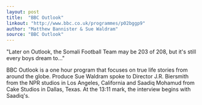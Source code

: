 ```yaml
---
layout: post
title:  "BBC Outlook"
linkout: "http://www.bbc.co.uk/programmes/p02bggp9"
author: "Matthew Bannister & Sue Waldram"
source: "BBC Outlook"
---
```


"Later on Outlook, the Somali Football Team may be 203 of 208, but it's still every boys dream to..."

<!--more-->

BBC Outlook is a one hour program that focuses on true life stories from around the globe. Produce Sue Waldram spoke to Director J.R. Biersmith from the NPR studios in Los Angeles, California and Saadiq Mohamud from Cake Studios in Dallas, Texas. At the 13:11 mark, the interview begins with Saadiq's.